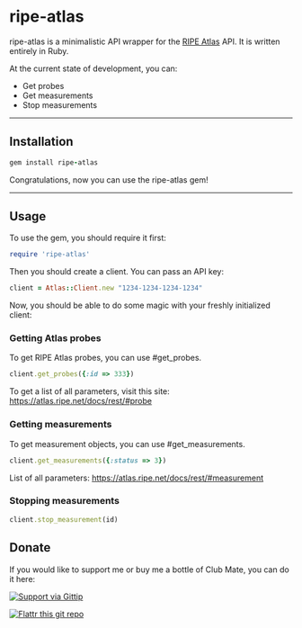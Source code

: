 # ripe-atlas

ripe-atlas is a minimalistic API wrapper for the [RIPE Atlas](https://atlas.ripe.net) API. It is written entirely in Ruby.

At the current state of development, you can:
- Get probes
- Get measurements
- Stop measurements

---

## Installation
```ruby
gem install ripe-atlas
```
Congratulations, now you can use the ripe-atlas gem!

---

## Usage

To use the gem, you should require it first:
```ruby
require 'ripe-atlas'
```

Then you should create a client. You can pass an API key:
```ruby
client = Atlas::Client.new "1234-1234-1234-1234"
```
Now, you should be able to do some magic with your freshly initialized client:

### Getting Atlas probes

To get RIPE Atlas probes, you can use #get_probes.

```ruby
client.get_probes({:id => 333})
```
To get a list of all parameters, visit this site: https://atlas.ripe.net/docs/rest/#probe

### Getting measurements

To get measurement objects, you can use #get_measurements.
```ruby
client.get_measurements({:status => 3})
```
List of all parameters: https://atlas.ripe.net/docs/rest/#measurement

### Stopping measurements
```ruby
client.stop_measurement(id)
```

## Donate

If you would like to support me or buy me a bottle of Club Mate, you can do it here:

<a href="https://www.gittip.com/EddyShure/">
  <img alt="Support via Gittip" src="https://rawgithub.com/twolfson/gittip-badge/0.2.0/dist/gittip.png"/>
</a>

[![Flattr this git repo](http://api.flattr.com/button/flattr-badge-large.png)](https://flattr.com/submit/auto?user_id=EddyShure&url=https://github.com/EddyShure/ripe-atlas&title=ripe-atlas&language=Ruby&tags=github&category=software)
